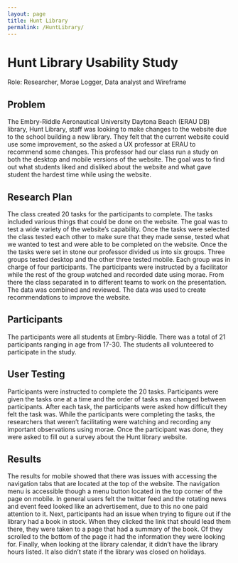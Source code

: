 ```yaml
---
layout: page
title: Hunt Library
permalink: /HuntLibrary/
---
```


# Hunt Library Usability Study

Role: Researcher, Morae Logger, Data analyst and Wireframe  

## Problem

The Embry-Riddle Aeronautical University Daytona Beach (ERAU DB) library, Hunt Library, staff was looking to make changes to the website due to the school building a new library. They felt that the current website could use some improvement, so the asked a UX professor at ERAU to recommend some changes. This professor had our class run a study on both the desktop and mobile versions of the website. The goal was to find out what students liked and disliked about the website and what gave student the hardest time while using the website.

## Research Plan

The class created 20 tasks for the participants to complete. The tasks included various things that could be done on the website. The goal was to test a wide variety of the website’s capability. Once the tasks were selected the class tested each other to make sure that they made sense, tested what we wanted to test and were able to be completed on the website. Once the the tasks were set in stone our professor divided us into six groups. Three groups tested desktop and the other three tested mobile. Each group was in charge of four participants. The participants were instructed by a facilitator while the rest of the group watched and recorded date using morae. From there the class separated in to different teams to work on the presentation. The data was combined and reviewed. The data was used to create recommendations to improve the website.

## Participants

The participants were all students at Embry-Riddle. There was a total of 21 participants ranging in age from 17-30. The students all volunteered to participate in the study. 

## User Testing

Participants were instructed to complete the 20 tasks. Participants were given the tasks one at a time and the order of tasks was changed between participants. After each task, the participants were asked how difficult they felt the task was. While the participants were completing the tasks, the researchers that weren’t facilitating were watching and recording any important observations using morae. Once the participant was done, they were asked to fill out a survey about the Hunt library website. 

## Results 

The results for mobile showed that there was issues with accessing the navigation tabs that are located at the top of the website. The navigation menu is accessible though a menu button located in the top corner of the page on mobile. In general users felt the twitter feed and the rotating news and event feed looked like an advertisement, due to this no one paid attention to it. Next, participants had an issue when trying to figure out if the library had a book in stock. When they clicked the link that should lead them there, they were taken to a page that had a summary of the book. Of they scrolled to the bottom of the page it had the information they were looking for. Finally, when looking at the library calendar, it didn’t have the library hours listed. It also didn’t state if the library was closed on holidays.
